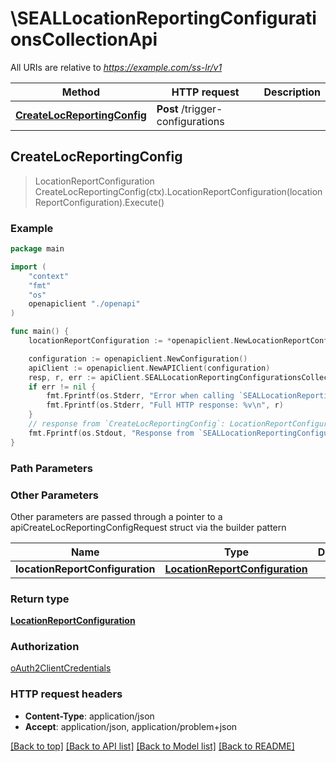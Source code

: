 # \SEALLocationReportingConfigurationsCollectionApi

All URIs are relative to *https://example.com/ss-lr/v1*

Method | HTTP request | Description
------------- | ------------- | -------------
[**CreateLocReportingConfig**](SEALLocationReportingConfigurationsCollectionApi.md#CreateLocReportingConfig) | **Post** /trigger-configurations | 



## CreateLocReportingConfig

> LocationReportConfiguration CreateLocReportingConfig(ctx).LocationReportConfiguration(locationReportConfiguration).Execute()





### Example

```go
package main

import (
    "context"
    "fmt"
    "os"
    openapiclient "./openapi"
)

func main() {
    locationReportConfiguration := *openapiclient.NewLocationReportConfiguration("ValServerId_example", openapiclient.ValTargetUe{Interface{}: new(interface{})}) // LocationReportConfiguration | 

    configuration := openapiclient.NewConfiguration()
    apiClient := openapiclient.NewAPIClient(configuration)
    resp, r, err := apiClient.SEALLocationReportingConfigurationsCollectionApi.CreateLocReportingConfig(context.Background()).LocationReportConfiguration(locationReportConfiguration).Execute()
    if err != nil {
        fmt.Fprintf(os.Stderr, "Error when calling `SEALLocationReportingConfigurationsCollectionApi.CreateLocReportingConfig``: %v\n", err)
        fmt.Fprintf(os.Stderr, "Full HTTP response: %v\n", r)
    }
    // response from `CreateLocReportingConfig`: LocationReportConfiguration
    fmt.Fprintf(os.Stdout, "Response from `SEALLocationReportingConfigurationsCollectionApi.CreateLocReportingConfig`: %v\n", resp)
}
```

### Path Parameters



### Other Parameters

Other parameters are passed through a pointer to a apiCreateLocReportingConfigRequest struct via the builder pattern


Name | Type | Description  | Notes
------------- | ------------- | ------------- | -------------
 **locationReportConfiguration** | [**LocationReportConfiguration**](LocationReportConfiguration.md) |  | 

### Return type

[**LocationReportConfiguration**](LocationReportConfiguration.md)

### Authorization

[oAuth2ClientCredentials](../README.md#oAuth2ClientCredentials)

### HTTP request headers

- **Content-Type**: application/json
- **Accept**: application/json, application/problem+json

[[Back to top]](#) [[Back to API list]](../README.md#documentation-for-api-endpoints)
[[Back to Model list]](../README.md#documentation-for-models)
[[Back to README]](../README.md)

